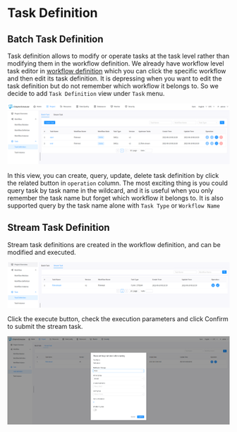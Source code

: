 # Task Definition

## Batch Task Definition

Task definition allows to modify or operate tasks at the task level rather than modifying them in the workflow definition.
We already have workflow level task editor in [workflow definition](workflow-definition.md) which you can click the specific
workflow and then edit its task definition. It is depressing when you want to edit the task definition but do not remember
which workflow it belongs to. So we decide to add `Task Definition` view under `Task` menu.

![task-definition](../../../../img/new_ui/dev/project/batch-task-definition.png)

In this view, you can create, query, update, delete task definition by click the related button in `operation` column. The
most exciting thing is you could query task by task name in the wildcard, and it is useful when you only remember the task
name but forget which workflow it belongs to. It is also supported query by the task name alone with `Task Type` or
`Workflow Name`

## Stream Task Definition

Stream task definitions are created in the workflow definition, and can be modified and executed.

![task-definition](../../../../img/new_ui/dev/project/stream-task-definition.png)

Click the execute button, check the execution parameters and click Confirm to submit the stream task.

![task-definition](../../../../img/new_ui/dev/project/stream-task-execute.png)
